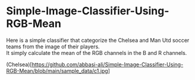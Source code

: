 # Simple-Image-Classifier-Using-RGB-Mean

Here is a simple classifier that categorize the Chelsea and Man Utd soccer teams from the image of their players. <br>
It simply calculate the mean of the RGB channels in the B and R channels. <br>

(Chelsea)[https://github.com/abbasi-ali/Simple-Image-Classifier-Using-RGB-Mean/blob/main/sample_data/c1.jpg]



